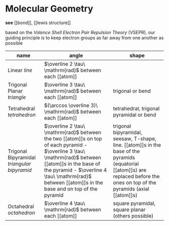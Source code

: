 # Molecular Geometry

**see** [[bond]], [[lewis structure]]

based on the _Valence Shell Electron Pair Repulsion Theory_ (VSEPR), our guiding principle is to keep electron groups as far away from one another as possible

| name                                        | angle                                                                                                                                                                                                                                                        | shape                                                                                                                                                                           |
| ------------------------------------------- | ------------------------------------------------------------------------------------------------------------------------------------------------------------------------------------------------------------------------------------------------------------ | ------------------------------------------------------------------------------------------------------------------------------------------------------------------------------- |
| Linear _line_                               | $\overline 2 \tau\ \mathrm{rad}$ between each [[atom]]                                                                                                                                                                                                       |                                                                                                                                                                                 |
| Trigonal Planar _triangle_                  | $\overline 3 \tau\ \mathrm{rad}$ between each [[atom]]                                                                                                                                                                                                       | trigonal or bend                                                                                                                                                                |
| Tetrahedral _tetrahedron_                   | $(\arccos \overline 3)\ \mathrm{rad}$ between each [[atom]]                                                                                                                                                                                                  | tetrahedral, trigonal pyramidal or bend                                                                                                                                         |
| Trigonal Bipyramidal _triangular bipyramid_ | $\overline 2 \tau\ \mathrm{rad}$ between the two [[atom]]s on top of each pyramid - $\overline 3 \tau\ \mathrm{rad}$ between [[atom]]s in the base of the pyramid - $\overline 4 \tau\ \mathrm{rad}$ between [[atom]]s in the base and on top of the pyramid | trigonal bipyramidal, seesaw, T-shape, line. [[atom]]s in the base of the pyramids (equatorial [[atom]]s) are replaced before the ones on top of the pyramids (axial [[atom]]s) |
| Octahedral _octahedron_                     | $\overline 4 \tau\ \mathrm{rad}$ between each [[atom]]                                                                                                                                                                                                       | square pyramidal, square planar (others possible)                                                                                                                               |
